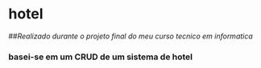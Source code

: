 # **hotel**

##*Realizado durante o projeto final do meu curso tecnico em informatica*

### basei-se em um CRUD de um sistema de hotel
